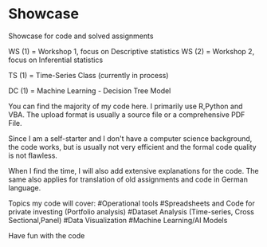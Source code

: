 # Showcase
Showcase for code and solved assignments

WS (1) = Workshop 1, focus on Descriptive statistics 
WS (2) = Workshop 2, focus on Inferential statistics

TS (1) = Time-Series Class (currently in process)

DC (1) = Machine Learning - Decision Tree Model


You can find the majority of my code here. I primarily use R,Python and VBA.
The upload format is usually a source file or a comprehensive PDF File.

Since I am a self-starter and I don't have a computer science background, the code works, but is usually not very efficient and the formal code quality is not flawless.

When I find the time, I will also add extensive explanations for the code.
The same also applies for translation of old assignments and code in German language.

Topics my code will cover:
#Operational tools
#Spreadsheets and Code for private investing (Portfolio analysis)
#Dataset Analysis (Time-series, Cross Sectional,Panel)
#Data Visualization 
#Machine Learning/AI Models

Have fun with the code

